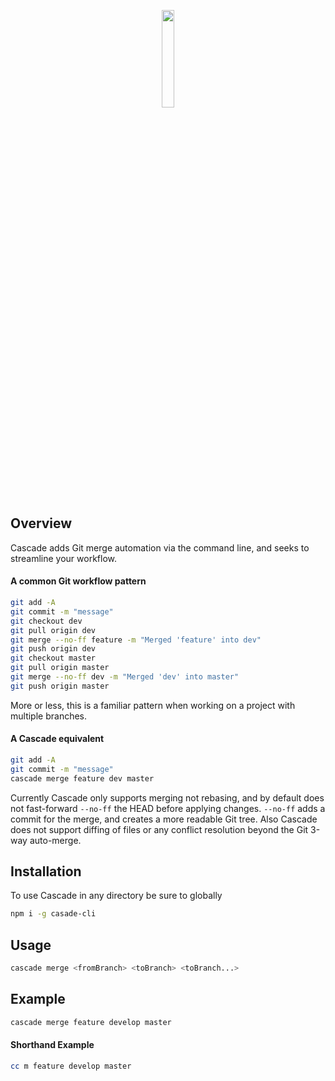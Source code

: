 <p align="center"><img width=20% src="https://github.com/jasonrhaddix/cascade-cli/blob/master/cc-logo.svg"></p>


## Overview
Cascade adds Git merge automation via the command line, and seeks to streamline your workflow.


#### A common Git workflow pattern
```bash
git add -A
git commit -m "message"
git checkout dev
git pull origin dev
git merge --no-ff feature -m "Merged 'feature' into dev"
git push origin dev
git checkout master
git pull origin master
git merge --no-ff dev -m "Merged 'dev' into master"
git push origin master
```

More or less, this is a familiar pattern when working on a project with multiple branches.

#### A Cascade equivalent
```bash
git add -A
git commit -m "message"
cascade merge feature dev master
```

Currently Cascade only supports merging not rebasing, and by default does not fast-forward `--no-ff` the HEAD before applying changes. `--no-ff` adds a commit for the merge, and creates a more readable Git tree. Also Cascade does not support diffing of files or any conflict resolution beyond the Git 3-way auto-merge.


## Installation
To use Cascade in any directory be sure to globally
```bash
npm i -g casade-cli 
```

## Usage

````bash
cascade merge <fromBranch> <toBranch> <toBranch...>
````

## Example

````bash
cascade merge feature develop master
````

#### Shorthand Example 

````bash
cc m feature develop master
````